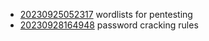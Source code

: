 - [20230925052317](/zet/20230925052317/README.md) wordlists for pentesting
- [20230928164948](/zet/20230928164948/README.md) password cracking rules
